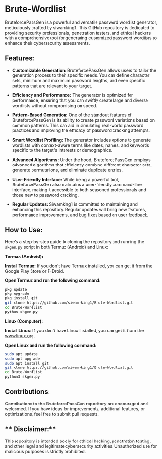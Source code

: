 # **Brute-Wordlist**
BruteforcePassGen is a powerful and versatile password wordlist generator, meticulously crafted by siwamking1. This GitHub repository is dedicated to providing security professionals, penetration testers, and ethical hackers with a comprehensive tool for generating customized password wordlists to enhance their cybersecurity assessments.

## **Features:**

- **Customizable Generation:** BruteforcePassGen allows users to tailor the generation process to their specific needs. You can define character sets, minimum and maximum password lengths, and even specific patterns that are relevant to your target.

- **Efficiency and Performance:** The generator is optimized for performance, ensuring that you can swiftly create large and diverse wordlists without compromising on speed.

- **Pattern-Based Generation:** One of the standout features of BruteforcePassGen is its ability to create password variations based on common patterns. This can aid in simulating real-world password practices and improving the efficacy of password cracking attempts.

- **Smart Wordlist Profiling:** The generator includes options to generate wordlists with context-aware terms like dates, names, and keywords specific to the target's interests or demographics.

- **Advanced Algorithms:** Under the hood, BruteforcePassGen employs advanced algorithms that efficiently combine different character sets, generate permutations, and eliminate duplicate entries.

- **User-Friendly Interface:** While being a powerful tool, BruteforcePassGen also maintains a user-friendly command-line interface, making it accessible to both seasoned professionals and those new to password cracking.

- **Regular Updates:** Siwamking1 is committed to maintaining and enhancing this repository. Regular updates will bring new features, performance improvements, and bug fixes based on user feedback.

## **How to Use:**

Here's a step-by-step guide to cloning the repository and running the `skgen.py` script in both Termux (Android) and Linux:

**Termux (Android):**

 **Install Termux:**
   If you don't have Termux installed, you can get it from the Google Play Store or F-Droid.

 **Open Termux and run the following command:**
   ```bash
   pkg update
   pkg upgrade
   pkg install git
   git clone https://github.com/siwam-king1/Brute-Wordlist.git
   cd Brute-Wordlist
   python skgen.py
   ```

   **Linux (Computer):**

 **Install Linux:**
   If you don't have Linux installed, you can get it from the www.linux.org.

 **Open Linux and run the following command:**
 ```bash  
 sudo apt update
sudo apt upgrade
sudo apt install git
git clone https://github.com/siwam-king1/Brute-Wordlist.git
cd Brute-Wordlist
python3 skgen.py
```
## **Contributions:**
Contributions to the BruteforcePassGen repository are encouraged and welcomed. If you have ideas for improvements, additional features, or optimizations, feel free to submit pull requests.

## ** Disclaimer:** 
This repository is intended solely for ethical hacking, penetration testing, and other legal and legitimate cybersecurity activities. Unauthorized use for malicious purposes is strictly prohibited.
